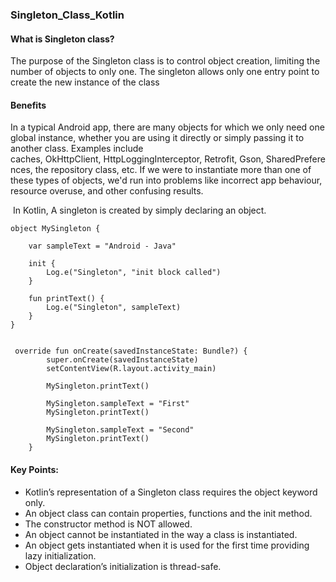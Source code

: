 ### Singleton_Class_Kotlin

#### What is Singleton class?

The purpose of the Singleton class is to control object creation, limiting the number of objects to only one. The singleton allows only one entry point to create the new instance of the class

#### Benefits

In a typical Android app, there are many objects for which we only need one global instance, whether you are using it directly or simply passing it to another class. Examples include caches, OkHttpClient, HttpLoggingInterceptor, Retrofit, Gson, SharedPreferences, the repository class, etc. If we were to instantiate more than one of these types of objects, we'd run into problems like incorrect app behaviour, resource overuse, and other confusing results.

 In Kotlin, A singleton is created by simply declaring an object.

```
object MySingleton {

    var sampleText = "Android - Java"

    init {
        Log.e("Singleton", "init block called")
    }

    fun printText() {
        Log.e("Singleton", sampleText)
    }
}

```

```

 override fun onCreate(savedInstanceState: Bundle?) {
        super.onCreate(savedInstanceState)
        setContentView(R.layout.activity_main)

        MySingleton.printText()

        MySingleton.sampleText = "First"
        MySingleton.printText()

        MySingleton.sampleText = "Second"
        MySingleton.printText()
    }

```
#### Key Points:

- Kotlin’s representation of a Singleton class requires the object keyword only.
- An object class can contain properties, functions and the init method.
- The constructor method is NOT allowed.
- An object cannot be instantiated in the way a class is instantiated.
- An object gets instantiated when it is used for the first time providing lazy initialization.
- Object declaration’s initialization is thread-safe.
